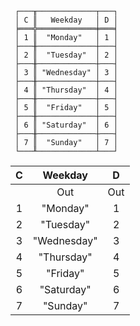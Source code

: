 ```text
 ┌───╥─────────────┬───┐
 │ C ║   Weekday   │ D │
 ╞═══╬═════════════╪═══╡
 │ 1 ║  "Monday"   │ 1 │
 ├───╫─────────────┼───┤
 │ 2 ║  "Tuesday"  │ 2 │
 ├───╫─────────────┼───┤
 │ 3 ║ "Wednesday" │ 3 │
 ├───╫─────────────┼───┤
 │ 4 ║ "Thursday"  │ 4 │
 ├───╫─────────────┼───┤
 │ 5 ║  "Friday"   │ 5 │
 ├───╫─────────────┼───┤
 │ 6 ║ "Saturday"  │ 6 │
 ├───╫─────────────┼───┤
 │ 7 ║  "Sunday"   │ 7 │
 └───╨─────────────┴───┘
```

| C |   Weekday   |  D  |
|:-:|:-----------:|:---:|
|   |     Out     | Out |
| 1 |  "Monday"   |  1  |
| 2 |  "Tuesday"  |  2  |
| 3 | "Wednesday" |  3  |
| 4 | "Thursday"  |  4  |
| 5 |  "Friday"   |  5  |
| 6 | "Saturday"  |  6  |
| 7 |  "Sunday"   |  7  |

